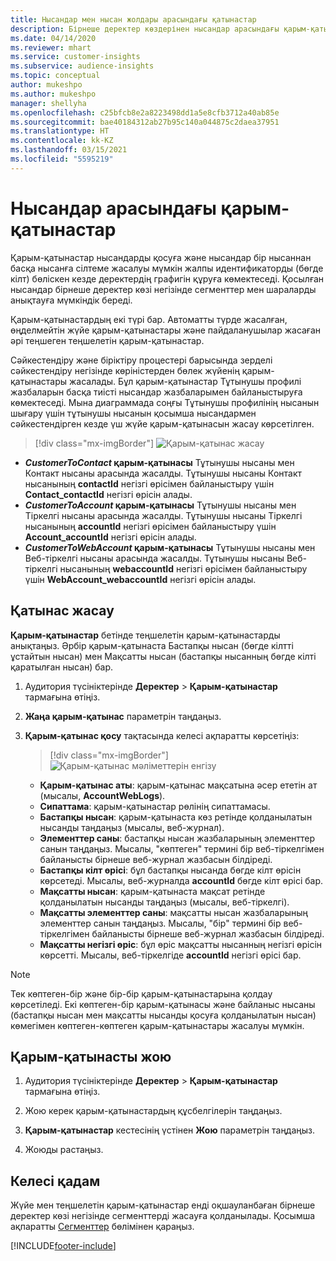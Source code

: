 ```yaml
---
title: Нысандар мен нысан жолдары арасындағы қатынастар
description: Бірнеше деректер көздерінен нысандар арасындағы қарым-қатынастарды жасап, басқарыңыз.
ms.date: 04/14/2020
ms.reviewer: mhart
ms.service: customer-insights
ms.subservice: audience-insights
ms.topic: conceptual
author: mukeshpo
ms.author: mukeshpo
manager: shellyha
ms.openlocfilehash: c25bfcb8e2a8223498dd1a5e8cfb3712a40ab85e
ms.sourcegitcommit: bae40184312ab27b95c140a044875c2daea37951
ms.translationtype: HT
ms.contentlocale: kk-KZ
ms.lasthandoff: 03/15/2021
ms.locfileid: "5595219"
---
```

# <a name="relationships-between-entities"></a>Нысандар арасындағы қарым-қатынастар

Қарым-қатынастар нысандарды қосуға және нысандар бір нысаннан басқа нысанға сілтеме жасалуы мүмкін жалпы идентификаторды (бөгде кілт) бөліскен кезде деректердің графигін құруға көмектеседі. Қосылған нысандар бірнеше деректер көзі негізінде сегменттер мен шараларды анықтауға мүмкіндік береді.

Қарым-қатынастардың екі түрі бар. Автоматты түрде жасалған, өңделмейтін жүйе қарым-қатынастары және пайдаланушылар жасаған әрі теңшеген теңшелетін қарым-қатынастар.

Сәйкестендіру және біріктіру процестері барысында зерделі сәйкестендіру негізінде көріністерден бөлек жүйенің қарым-қатынастары жасалады. Бұл қарым-қатынастар Тұтынушы профилі жазбаларын басқа тиісті нысандар жазбаларымен байланыстыруға көмектеседі. Мына диаграммада соңғы Тұтынушы профилінің нысанын шығару үшін тұтынушы нысанын қосымша нысандармен сәйкестендірген кезде үш жүйе қарым-қатынасын жасау көрсетілген.

> [!div class="mx-imgBorder"]
> ![Қарым-қатынас жасау](media/relationships-entities-merge.png "Қарым-қатынас жасау")

- ***CustomerToContact* қарым-қатынасы** Тұтынушы нысаны мен Контакт нысаны арасында жасалды. Тұтынушы нысаны Контакт нысанының **contactId** негізгі өрісімен байланыстыру үшін **Contact_contactId** негізгі өрісін алады.
- ***CustomerToAccount* қарым-қатынасы** Тұтынушы нысаны мен Тіркелгі нысаны арасында жасалды. Тұтынушы нысаны Тіркелгі нысанының **accountId** негізгі өрісімен байланыстыру үшін **Account_accountId** негізгі өрісін алады.
- ***CustomerToWebAccount* қарым-қатынасы** Тұтынушы нысаны мен Веб-тіркелгі нысаны арасында жасалды. Тұтынушы нысаны Веб-тіркелгі нысанының **webaccountId** негізгі өрісімен байланыстыру үшін **WebAccount_webaccountId** негізгі өрісін алады.

## <a name="create-a-relationship"></a>Қатынас жасау

**Қарым-қатынастар** бетінде теңшелетін қарым-қатынастарды анықтаңыз. Әрбір қарым-қатынаста Бастапқы нысан (бөгде кілтті ұстайтын нысан) мен Мақсатты нысан (бастапқы нысанның бөгде кілті қаратылған нысан) бар.

1. Аудитория түсініктерінде **Деректер** > **Қарым-қатынастар** тармағына өтіңіз.

2. **Жаңа қарым-қатынас** параметрін таңдаңыз.

3. **Қарым-қатынас қосу** тақтасында келесі ақпаратты көрсетіңіз:

   > [!div class="mx-imgBorder"]
   > ![Қарым-қатынас мәліметтерін енгізу](media/relationships-add.png "Қарым-қатынас мәліметтерін енгізу")

   - **Қарым-қатынас аты**: қарым-қатынас мақсатына әсер ететін ат (мысалы, **AccountWebLogs**).
   - **Сипаттама**: қарым-қатынастар рөлінің сипаттамасы.
   - **Бастапқы нысан**: қарым-қатынаста көз ретінде қолданылатын нысанды таңдаңыз (мысалы, веб-журнал).
   - **Элементтер саны**: бастапқы нысан жазбаларының элементтер санын таңдаңыз. Мысалы, "көптеген" термині бір веб-тіркелгімен байланысты бірнеше веб-журнал жазбасын білдіреді.
   - **Бастапқы кілт өрісі**: бұл бастапқы нысанда бөгде кілт өрісін көрсетеді. Мысалы, веб-журналда **accountId** бөгде кілт өрісі бар.
   - **Мақсатты нысан**: қарым-қатынаста мақсат ретінде қолданылатын нысанды таңдаңыз (мысалы, веб-тіркелгі).
   - **Мақсатты элементтер саны**: мақсатты нысан жазбаларының элементтер санын таңдаңыз. Мысалы, "бір" термині бір веб-тіркелгімен байланысты бірнеше веб-журнал жазбасын білдіреді.
   - **Мақсатты негізгі өріс**: бұл өріс мақсатты нысанның негізгі өрісін көрсетті. Мысалы, веб-тіркелгіде **accountId** негізгі өрісі бар.

> [!NOTE]
> Тек көптеген-бір және бір-бір қарым-қатынастарына қолдау көрсетіледі. Екі көптеген-бір қарым-қатынасы және байланыс нысаны (бастапқы нысан мен мақсатты нысанды қосуға қолданылатын нысан) көмегімен көптеген-көптеген қарым-қатынастары жасалуы мүмкін.

## <a name="delete-a-relationship"></a>Қарым-қатынасты жою

1. Аудитория түсініктерінде **Деректер** > **Қарым-қатынастар** тармағына өтіңіз.

2. Жою керек қарым-қатынастардың құсбелгілерін таңдаңыз.

3. **Қарым-қатынастар** кестесінің үстінен **Жою** параметрін таңдаңыз.

4. Жоюды растаңыз.

## <a name="next-step"></a>Келесі қадам

Жүйе мен теңшелетін қарым-қатынастар енді оқшауланбаған бірнеше деректер көзі негізінде сегменттерді жасауға қолданылады. Қосымша ақпаратты [Сегменттер](segments.md) бөлімінен қараңыз.


[!INCLUDE[footer-include](../includes/footer-banner.md)]